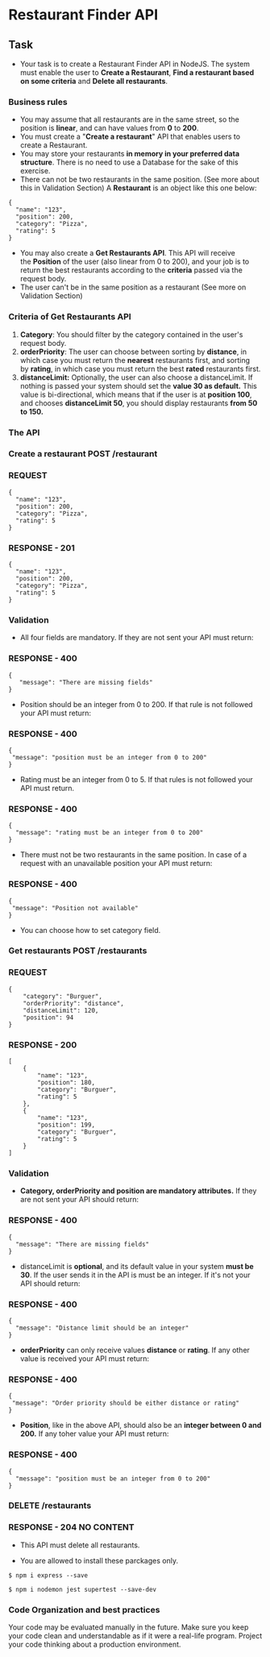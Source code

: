 # Restaurant Finder API

## Task
* Your task is to create a Restaurant Finder API in NodeJS. The system must enable the user to **Create a Restaurant**, **Find a restaurant based on some criteria** and **Delete all restaurants**.
### Business rules

* You may assume that all restaurants are in the same street, so the position is **linear**, and can have values from **0** to **200**.
* You must create a "**Create a restaurant**" API that enables users to create a Restaurant.
* You may store your restaurants **in memory in your preferred data structure**. There is no need to use a Database for the sake of this exercise.
* There can not be two restaurants in the same position. (See more about this in Validation Section)
A **Restaurant** is an object like this one below:
```
{
  "name": "123",
  "position": 200,
  "category": "Pizza",
  "rating": 5
}
```
* You may also create a **Get Restaurants API**. This API will receive the **Position** of the user (also linear from 0 to 200), and your job is to return the best restaurants according to the **criteria** passed via the request body.
* The user can't be in the same position as a restaurant (See more on Validation Section)

### Criteria of Get Restaurants API
1. **Category**: You should filter by the category contained in the user's request body.
2. **orderPriority**: The user can choose between sorting by **distance**, in which case you must return the **nearest** restaurants first, and sorting by **rating**, in which case you must return the best **rated** restaurants first.
3. **distanceLimit:** Optionally, the user can also choose a distanceLimit. If nothing is passed your system should set the **value 30 as default.** This value is bi-directional, which means that if the user is at **position 100**, and chooses **distanceLimit 50**, you should display restaurants **from 50 to 150.**

### The API
### Create a restaurant POST /restaurant
### REQUEST
```
{
  "name": "123",
  "position": 200,
  "category": "Pizza",
  "rating": 5
}
```
### RESPONSE - 201
```
{
  "name": "123",
  "position": 200,
  "category": "Pizza",
  "rating": 5
}
```

### Validation
* All four fields are mandatory. If they are not sent your API must return:
### RESPONSE - 400
```
{
   "message": "There are missing fields"
}
```
* Position should be an integer from 0 to 200. If that rule is not followed your API must return: 
### RESPONSE - 400
```
{
 "message": "position must be an integer from 0 to 200"
}
```
* Rating must be an integer from 0 to 5. If that rules is not followed your API must return.
### RESPONSE - 400
```
{
  "message": "rating must be an integer from 0 to 200"
}
```
* There must not be two restaurants in the same position. In case of a request with an unavailable position your API must return:
### RESPONSE - 400
```
{
 "message": "Position not available"
}
```
* You can choose how to set category field.

### Get restaurants POST /restaurants
### REQUEST
```
{
    "category": "Burguer",
    "orderPriority": "distance",
    "distanceLimit": 120,
    "position": 94
}
```
### RESPONSE - 200
```
[
    {
        "name": "123",
        "position": 180,
        "category": "Burguer",
        "rating": 5
    },
    {
        "name": "123",
        "position": 199,
        "category": "Burguer",
        "rating": 5
    }
]
```
### Validation
* **Category, orderPriority and position are mandatory attributes.** If they are not sent your API should return:
### RESPONSE - 400
```
{
  "message": "There are missing fields"
}
```
* distanceLimit is **optional**, and its default value in your system **must be 30**. If the user sends it in the API is must be an integer. If it's not your API should return:
### RESPONSE - 400 
```
{
  "message": "Distance limit should be an integer"
}
```
* **orderPriority** can only receive values **distance** or **rating**. If any other value is received your API must return:
### RESPONSE - 400
```
{
 "message": "Order priority should be either distance or rating"
}
```
* **Position**, like in the above API, should also be an **integer between 0 and 200.** If any toher value your API must return:
### RESPONSE - 400
```
{
  "message": "position must be an integer from 0 to 200"
}
```
### DELETE /restaurants
### RESPONSE - 204 NO CONTENT
* This API must delete all restaurants.

* You are allowed to install these parckages only.
```
$ npm i express --save
```
```
$ npm i nodemon jest supertest --save-dev
```
### Code Organization and best practices
Your code may be evaluated manually in the future. Make sure you keep your code clean and understandable as if it were a real-life program. Project your code thinking about a production environment.


